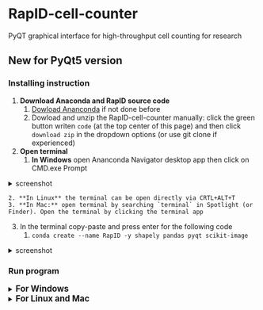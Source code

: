 # RapID-cell-counter
PyQT graphical interface for high-throughput cell counting for research

## New for PyQt5 version

### Installing instruction

1. **Download Anaconda and RapID source code**
    1. [Dowload Ananconda](https://www.anaconda.com/products/individual) if not done before
    2. Dowload and unzip the RapID-cell-counter manually: click the green button writen `code` (at the top center of this page) and then click `download zip` in the dropdown options (or use git clone if experienced)
2. **Open terminal**
    1. **In Windows** open Ananconda Navigator desktop app then click on CMD.exe Prompt
<details>
<summary>screenshot  </summary>
![screenshot](https://github.com/sanchestm/RapID-cell-counter/blob/master/images/navigator.png)
</details>

    2. **In Linux** the terminal can be open directly via CRTL+ALT+T
    3. **In Mac:** open terminal by searching `terminal` in Spotlight (or Finder). Open the terminal by clicking the terminal app
3. In the terminal copy-paste and press enter for the following code
    1. `conda create --name RapID -y shapely pandas pyqt scikit-image`

<details>
<summary> screenshot </summary>
![screenshot](https://github.com/sanchestm/RapID-cell-counter/blob/master/images/create_env2.png)
</details>

### Run program

<details>
  <summary>
 <b>
  <big>
   For Windows  
   </big>
   </b>
  </summary>

1. **Open terminal**
2. In the terminal, activate conda environment copy-paste and press enter for the following code
```
conda activate RapID
```
![screenshot](https://github.com/sanchestm/RapID-cell-counter/blob/master/images/activating_conda_environment.png)

3. Once we activated the conda environment (which contains all the necessary packages to run the code) we can locate the file (the directory where we downloaded and unzipped the package) and enter the directory to be able to run the program. As an example if we unzipped our file in the Downloads directory we can open this directory using the `cd` Command. In Linux and Mac, the dashes are `/` while in windows we use `\`
```
cd Downloads\RapID-cell-counter-master
```

<details>
  <summary>Code version for Linux and Mac </summary>

    cd Downloads/RapID-cell-counter-master

</details>


![screenshot](https://github.com/sanchestm/RapID-cell-counter/blob/master/images/opening_folder.png)

4. Start the software by typing the following code into the terminal and pressing enter
```
python mainQT5.py
```

![screenshot](https://github.com/sanchestm/RapID-cell-counter/blob/master/images/running_program.png)

### Rerunning the program

To rerun the program once we closed it, we only have to reopen the terminal. Activate the RapID environment. Use the `cd` to navigate to the directory of the mainQT5.py file and the execute it using `python mainQT5.py`. Or run the following lines if the RapID source code is in Downloads:
```
conda activate RapID
cd Downloads\RapID-cell-counter-master
python mainQT5.py
```


![screenshot](https://github.com/sanchestm/RapID-cell-counter/blob/master/images/rerun.png)

</details>

<details>
  <summary>
 <b>
  <big>
   For Linux and Mac
    </big>
    </b>
  </summary>


1. **Open terminal**
2. In the terminal, activate conda environment copy-paste and press enter for the following code
```
conda activate RapID
```
![screenshot](https://github.com/sanchestm/RapID-cell-counter/blob/master/images/activating_conda_environment.png)

3. Once we activated the conda environment (which contains all the necessary packages to run the code) we can locate the file (the directory where we downloaded and unzipped the package) and enter the directory to be able to run the program. As an example if we unzipped our file in the Downloads directory we can open this directory using the `cd` Command. In Linux and Mac, the dashes are `/` while in windows we use `\`
```
cd Downloads/RapID-cell-counter-master
```

![screenshot](https://github.com/sanchestm/RapID-cell-counter/blob/master/images/opening_folder.png)

4. Start the software by typing the following code into the terminal and pressing enter
```
python mainQT5.py
```

![screenshot](https://github.com/sanchestm/RapID-cell-counter/blob/master/images/running_program.png)

### Rerunning the program

To rerun the program once we closed it, we only have to reopen the terminal. Activate the RapID environment. Use the `cd` to navigate to the directory of the mainQT5.py file and the execute it using `python mainQT5.py`. Or run the following lines if the RapID source code is in Downloads:
```
conda activate RapID
cd Downloads/RapID-cell-counter-master
python mainQT5.py
```

![screenshot](https://github.com/sanchestm/RapID-cell-counter/blob/master/images/rerun.png)
</details>
